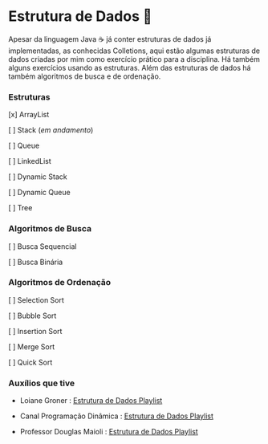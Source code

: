# Estrutura de Dados 🎲



Apesar da linguagem Java ☕ já conter estruturas de dados já implementadas, as conhecidas Colletions, aqui estão algumas estruturas de dados criadas por mim como exercício prático para a disciplina. Há também alguns exercícios usando as estruturas. Além das estruturas de dados há também algoritmos de busca e de ordenação.



### Estruturas



[x] ArrayList

[ ] Stack (*em andamento*)

[ ] Queue

[ ] LinkedList

[ ] Dynamic Stack

[ ] Dynamic Queue

[ ] Tree



### Algoritmos de Busca



[ ] Busca Sequencial

[ ] Busca Binária



### Algoritmos de Ordenação



[ ] Selection Sort

[ ] Bubble Sort

[ ] Insertion Sort

[ ] Merge Sort

[ ] Quick Sort



### Auxílios que tive 



* Loiane Groner :  [Estrutura de Dados Playlist](https://www.youtube.com/playlist?list=PLGxZ4Rq3BOBrgumpzz-l8kFMw2DLERdxi)



* Canal Programação Dinâmica : [Estrutura de Dados Playlist](https://www.youtube.com/playlist?list=PL5TJqBvpXQv5Bb71AE5Cd_kB5rNsfU4Cp)



* Professor Douglas Maioli : [Estrutura de Dados Playlist](https://www.youtube.com/playlist?list=PLrOyM49ctTx_AMgNGQaic10qQJpTpXfn_)

